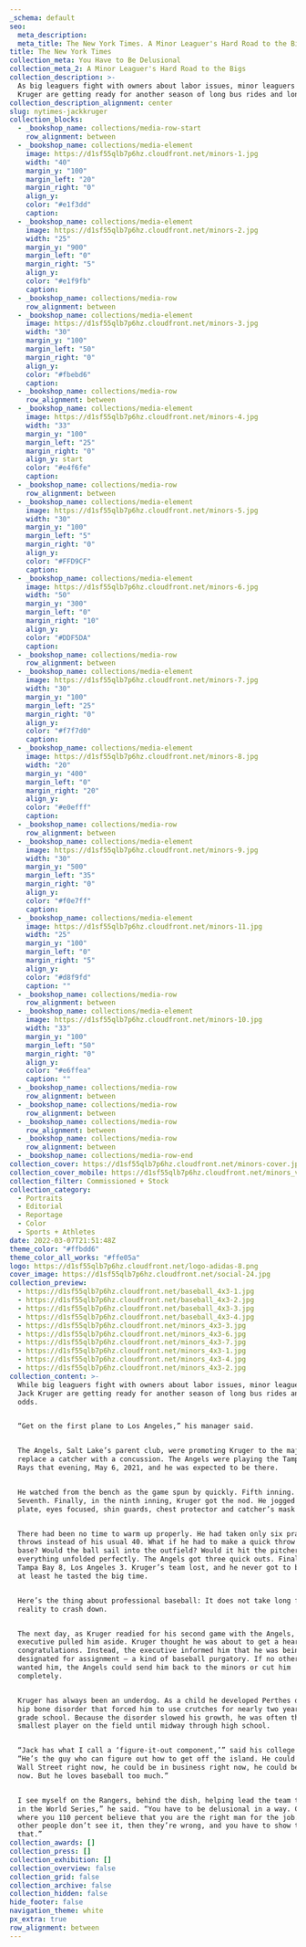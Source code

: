```yaml
---
_schema: default
seo:
  meta_description:
  meta_title: The New York Times. A Minor Leaguer's Hard Road to the Bigs
title: The New York Times
collection_meta: You Have to Be Delusional
collection_meta_2: A Minor Leaguer's Hard Road to the Bigs
collection_description: >-
  As big leaguers fight with owners about labor issues, minor leaguers like Jack
  Kruger are getting ready for another season of long bus rides and longer odds.
collection_description_alignment: center
slug: nytimes-jackkruger
collection_blocks:
  - _bookshop_name: collections/media-row-start
    row_alignment: between
  - _bookshop_name: collections/media-element
    image: https://d1sf55qlb7p6hz.cloudfront.net/minors-1.jpg
    width: "40"
    margin_y: "100"
    margin_left: "20"
    margin_right: "0"
    align_y:
    color: "#e1f3dd"
    caption:
  - _bookshop_name: collections/media-element
    image: https://d1sf55qlb7p6hz.cloudfront.net/minors-2.jpg
    width: "25"
    margin_y: "900"
    margin_left: "0"
    margin_right: "5"
    align_y:
    color: "#e1f9fb"
    caption:
  - _bookshop_name: collections/media-row
    row_alignment: between
  - _bookshop_name: collections/media-element
    image: https://d1sf55qlb7p6hz.cloudfront.net/minors-3.jpg
    width: "30"
    margin_y: "100"
    margin_left: "50"
    margin_right: "0"
    align_y:
    color: "#fbebd6"
    caption:
  - _bookshop_name: collections/media-row
    row_alignment: between
  - _bookshop_name: collections/media-element
    image: https://d1sf55qlb7p6hz.cloudfront.net/minors-4.jpg
    width: "33"
    margin_y: "100"
    margin_left: "25"
    margin_right: "0"
    align_y: start
    color: "#e4f6fe"
    caption:
  - _bookshop_name: collections/media-row
    row_alignment: between
  - _bookshop_name: collections/media-element
    image: https://d1sf55qlb7p6hz.cloudfront.net/minors-5.jpg
    width: "30"
    margin_y: "100"
    margin_left: "5"
    margin_right: "0"
    align_y:
    color: "#FFD9CF"
    caption:
  - _bookshop_name: collections/media-element
    image: https://d1sf55qlb7p6hz.cloudfront.net/minors-6.jpg
    width: "50"
    margin_y: "300"
    margin_left: "0"
    margin_right: "10"
    align_y:
    color: "#DDF5DA"
    caption:
  - _bookshop_name: collections/media-row
    row_alignment: between
  - _bookshop_name: collections/media-element
    image: https://d1sf55qlb7p6hz.cloudfront.net/minors-7.jpg
    width: "30"
    margin_y: "100"
    margin_left: "25"
    margin_right: "0"
    align_y:
    color: "#f7f7d0"
    caption:
  - _bookshop_name: collections/media-element
    image: https://d1sf55qlb7p6hz.cloudfront.net/minors-8.jpg
    width: "20"
    margin_y: "400"
    margin_left: "0"
    margin_right: "20"
    align_y:
    color: "#e0efff"
    caption:
  - _bookshop_name: collections/media-row
    row_alignment: between
  - _bookshop_name: collections/media-element
    image: https://d1sf55qlb7p6hz.cloudfront.net/minors-9.jpg
    width: "30"
    margin_y: "500"
    margin_left: "35"
    margin_right: "0"
    align_y:
    color: "#f0e7ff"
    caption:
  - _bookshop_name: collections/media-element
    image: https://d1sf55qlb7p6hz.cloudfront.net/minors-11.jpg
    width: "25"
    margin_y: "100"
    margin_left: "0"
    margin_right: "5"
    align_y:
    color: "#d8f9fd"
    caption: ""
  - _bookshop_name: collections/media-row
    row_alignment: between
  - _bookshop_name: collections/media-element
    image: https://d1sf55qlb7p6hz.cloudfront.net/minors-10.jpg
    width: "33"
    margin_y: "100"
    margin_left: "50"
    margin_right: "0"
    align_y:
    color: "#e6ffea"
    caption: ""
  - _bookshop_name: collections/media-row
    row_alignment: between
  - _bookshop_name: collections/media-row
    row_alignment: between
  - _bookshop_name: collections/media-row
    row_alignment: between
  - _bookshop_name: collections/media-row
    row_alignment: between
  - _bookshop_name: collections/media-row-end
collection_cover: https://d1sf55qlb7p6hz.cloudfront.net/minors-cover.jpg
collection_cover_mobile: https://d1sf55qlb7p6hz.cloudfront.net/minors_vertical-cover-1.jpg
collection_filter: Commissioned + Stock
collection_category:
  - Portraits
  - Editorial
  - Reportage
  - Color
  - Sports + Athletes
date: 2022-03-07T21:51:48Z
theme_color: "#ffbdd6"
theme_color_all_works: "#ffe05a"
logo: https://d1sf55qlb7p6hz.cloudfront.net/logo-adidas-8.png
cover_image: https://d1sf55qlb7p6hz.cloudfront.net/social-24.jpg
collection_preview:
  - https://d1sf55qlb7p6hz.cloudfront.net/baseball_4x3-1.jpg
  - https://d1sf55qlb7p6hz.cloudfront.net/baseball_4x3-2.jpg
  - https://d1sf55qlb7p6hz.cloudfront.net/baseball_4x3-3.jpg
  - https://d1sf55qlb7p6hz.cloudfront.net/baseball_4x3-4.jpg
  - https://d1sf55qlb7p6hz.cloudfront.net/minors_4x3-3.jpg
  - https://d1sf55qlb7p6hz.cloudfront.net/minors_4x3-6.jpg
  - https://d1sf55qlb7p6hz.cloudfront.net/minors_4x3-7.jpg
  - https://d1sf55qlb7p6hz.cloudfront.net/minors_4x3-1.jpg
  - https://d1sf55qlb7p6hz.cloudfront.net/minors_4x3-4.jpg
  - https://d1sf55qlb7p6hz.cloudfront.net/minors_4x3-2.jpg
collection_content: >-
  While big leaguers fight with owners about labor issues, minor leaguers like
  Jack Kruger are getting ready for another season of long bus rides and longer
  odds.


  “Get on the first plane to Los Angeles,” his manager said.


  The Angels, Salt Lake’s parent club, were promoting Kruger to the majors to
  replace a catcher with a concussion. The Angels were playing the Tampa Bay
  Rays that evening, May 6, 2021, and he was expected to be there.


  He watched from the bench as the game spun by quickly. Fifth inning. Sixth.
  Seventh. Finally, in the ninth inning, Kruger got the nod. He jogged to the
  plate, eyes focused, shin guards, chest protector and catcher’s mask on.


  There had been no time to warm up properly. He had taken only six practice
  throws instead of his usual 40. What if he had to make a quick throw to second
  base? Would the ball sail into the outfield? Would it hit the pitcher. But
  everything unfolded perfectly. The Angels got three quick outs. Final score:
  Tampa Bay 8, Los Angeles 3. Kruger’s team lost, and he never got to bat, but
  at least he tasted the big time.


  Here’s the thing about professional baseball: It does not take long for harsh
  reality to crash down.


  The next day, as Kruger readied for his second game with the Angels, a team
  executive pulled him aside. Kruger thought he was about to get a hearty
  congratulations. Instead, the executive informed him that he was being
  designated for assignment — a kind of baseball purgatory. If no other team
  wanted him, the Angels could send him back to the minors or cut him
  completely.


  Kruger has always been an underdog. As a child he developed Perthes disease, a
  hip bone disorder that forced him to use crutches for nearly two years in
  grade school. Because the disorder slowed his growth, he was often the
  smallest player on the field until midway through high school.


  “Jack has what I call a ‘figure-it-out component,’” said his college coach.
  “He’s the guy who can figure out how to get off the island. He could be on
  Wall Street right now, he could be in business right now, he could be a lawyer
  now. But he loves baseball too much.”


  I see myself on the Rangers, behind the dish, helping lead the team to a win
  in the World Series,” he said. “You have to be delusional in a way. Confident
  where you 110 percent believe that you are the right man for the job. And if
  other people don’t see it, then they’re wrong, and you have to show them
  that.”
collection_awards: []
collection_press: []
collection_exhibition: []
collection_overview: false
collection_grid: false
collection_archive: false
collection_hidden: false
hide_footer: false
navigation_theme: white
px_extra: true
row_alignment: between
---
```

